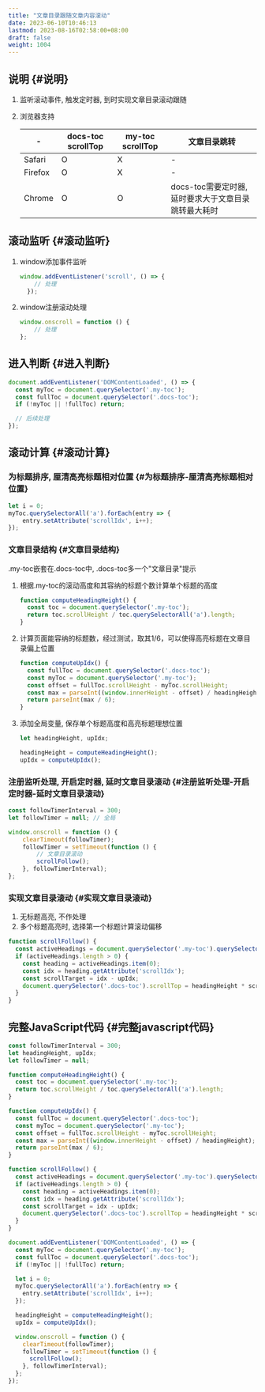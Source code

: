 ```yaml
---
title: "文章目录跟随文章内容滚动"
date: 2023-06-10T10:46:13
lastmod: 2023-08-16T02:58:00+08:00
draft: false
weight: 1004
---
```


## 说明 {#说明}

1.  监听滚动事件, 触发定时器, 到时实现文章目录滚动跟随 <br/>
2.  浏览器支持 <br/>
    
    | -       | docs-toc scrollTop | my-toc scrollTop | 文章目录跳转                    |
    |---------|--------------------|------------------|---------------------------|
    | Safari  | O                  | X                | -                               |
    | Firefox | O                  | X                | -                               |
    | Chrome  | O                  | O                | docs-toc需要定时器, 延时要求大于文章目录跳转最大耗时 |


## 滚动监听 {#滚动监听}

1.  window添加事件监听 <br/>
    ```javascript
    window.addEventListener('scroll', () => {
        // 处理
      });
    ```
2.  window注册滚动处理 <br/>
    ```javascript
    window.onscroll = function () {
        // 处理
    };
    ```


## 进入判断 {#进入判断}

```javascript
document.addEventListener('DOMContentLoaded', () => {
  const myToc = document.querySelector('.my-toc');
  const fullToc = document.querySelector('.docs-toc');
  if (!myToc || !fullToc) return;

  // 后续处理  
});
```


## 滚动计算 {#滚动计算}


### 为标题排序, 厘清高亮标题相对位置 {#为标题排序-厘清高亮标题相对位置}

```javascript
let i = 0;
myToc.querySelectorAll('a').forEach(entry => {
    entry.setAttribute('scrollIdx', i++);
});
```


### 文章目录结构 {#文章目录结构}

.my-toc嵌套在.docs-toc中, .docs-toc多一个"文章目录"提示 <br/>

1.  根据.my-toc的滚动高度和其容纳的标题个数计算单个标题的高度 <br/>
    ```javascript
    function computeHeadingHeight() {
      const toc = document.querySelector('.my-toc');
      return toc.scrollHeight / toc.querySelectorAll('a').length;
    }
    ```
2.  计算页面能容纳的标题数，经过测试，取其1/6，可以使得高亮标题在文章目录偏上位置 <br/>
    ```javascript
    function computeUpIdx() {
      const fullToc = document.querySelector('.docs-toc');
      const myToc = document.querySelector('.my-toc');
      const offset = fullToc.scrollHeight - myToc.scrollHeight;
      const max = parseInt((window.innerHeight - offset) / headingHeight);
      return parseInt(max / 6);
    }
    ```
3.  添加全局变量, 保存单个标题高度和高亮标题理想位置 <br/>
    ```javascript
    let headingHeight, upIdx;
    
    headingHeight = computeHeadingHeight();
    upIdx = computeUpIdx();
    ```


### 注册监听处理, 开启定时器, 延时文章目录滚动 {#注册监听处理-开启定时器-延时文章目录滚动}

```javascript
const followTimerInterval = 300;
let followTimer = null; // 全局

window.onscroll = function () {
    clearTimeout(followTimer);
    followTimer = setTimeout(function () {
        // 文章目录滚动
        scrollFollow();
    }, followTimerInterval);
};
```


### 实现文章目录滚动 {#实现文章目录滚动}

1.  无标题高亮, 不作处理 <br/>
2.  多个标题高亮时, 选择第一个标题计算滚动偏移 <br/>

<!--listend-->

```javascript
function scrollFollow() {
  const activeHeadings = document.querySelector('.my-toc').querySelectorAll('a.active');
  if (activeHeadings.length > 0) {
    const heading = activeHeadings.item(0);
    const idx = heading.getAttribute('scrollIdx');
    const scrollTarget = idx - upIdx;
    document.querySelector('.docs-toc').scrollTop = headingHeight * scrollTarget;
  }
}
```


## 完整JavaScript代码 {#完整javascript代码}

```javascript
const followTimerInterval = 300;
let headingHeight, upIdx;
let followTimer = null;

function computeHeadingHeight() {
  const toc = document.querySelector('.my-toc');
  return toc.scrollHeight / toc.querySelectorAll('a').length;
}

function computeUpIdx() {
  const fullToc = document.querySelector('.docs-toc');
  const myToc = document.querySelector('.my-toc');
  const offset = fullToc.scrollHeight - myToc.scrollHeight;
  const max = parseInt((window.innerHeight - offset) / headingHeight);
  return parseInt(max / 6);
}

function scrollFollow() {
  const activeHeadings = document.querySelector('.my-toc').querySelectorAll('a.active');
  if (activeHeadings.length > 0) {
    const heading = activeHeadings.item(0);
    const idx = heading.getAttribute('scrollIdx');
    const scrollTarget = idx - upIdx;
    document.querySelector('.docs-toc').scrollTop = headingHeight * scrollTarget;
  }
}

document.addEventListener('DOMContentLoaded', () => {
  const myToc = document.querySelector('.my-toc');
  const fullToc = document.querySelector('.docs-toc');
  if (!myToc || !fullToc) return;

  let i = 0;
  myToc.querySelectorAll('a').forEach(entry => {
    entry.setAttribute('scrollIdx', i++);
  });

  headingHeight = computeHeadingHeight();
  upIdx = computeUpIdx();

  window.onscroll = function () {
    clearTimeout(followTimer);
    followTimer = setTimeout(function () {
      scrollFollow();
    }, followTimerInterval);
  };
});
```


